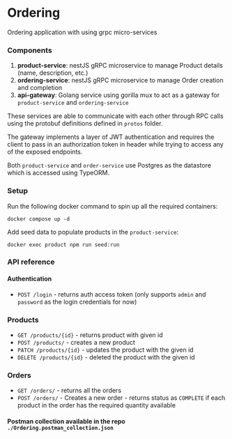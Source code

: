 # Ordering
Ordering application with using grpc micro-services

### Components

1. **product-service**: nestJS gRPC microservice to manage Product details (name, description, etc.)
2. **ordering-service**: nestJS gRPC microservice to manage Order creation and completion
3. **api-gateway**: Golang service using gorilla mux to act as a gateway for `product-service` and `ordering-service`

These services are able to communicate with each other through RPC calls using the protobuf definitions defined in `protos` folder.

The gateway implements a layer of JWT authentication and requires the client to pass in an authorization token in header while trying to access any of the exposed endpoints.

Both `product-service` and `order-service` use Postgres as the datastore which is accessed using TypeORM.

### Setup
Run the following docker command to spin up all the required containers:
```
docker compose up -d
```

Add seed data to populate products in the `product-service`:
```
docker exec product npm run seed:run
```

### API reference
#### Authentication
- `POST /login` - returns auth access token (only supports `admin` and `password` as the login credentials for now)
### Products
- `GET /products/{id}` - returns product with given id
- `POST /products/` - creates a new product
- `PATCH /products/{id}` - updates the product with the given id
- `DELETE /products/{id}` - deleted the product with the given id

### Orders
- `GET /orders/` - returns all the orders
- `POST /orders/` - Creates a new order - returns status as `COMPLETE` if each product in the order has the required quantity available

#### Postman collection available in the repo `./Ordering.postman_collection.json`
